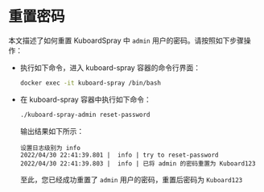 ---
---

# 重置密码

本文描述了如何重置 KuboardSpray 中 `admin` 用户的密码。请按照如下步骤操作：

* 执行如下命令，进入 kuboard-spray 容器的命令行界面：
  ```sh
  docker exec -it kuboard-spray /bin/bash
  ```

* 在 kuboard-spray 容器中执行如下命令：
  ```sh
  ./kuboard-spray-admin reset-password
  ```

  输出结果如下所示：
  ```log
  设置日志级别为 info
  2022/04/30 22:41:39.801 |  info | try to reset-password
  2022/04/30 22:41:39.803 |  info | 已将 admin 的密码重置为 Kuboard123
  ```

  至此，您已经成功重置了 `admin` 用户的密码，重置后密码为 `Kuboard123`